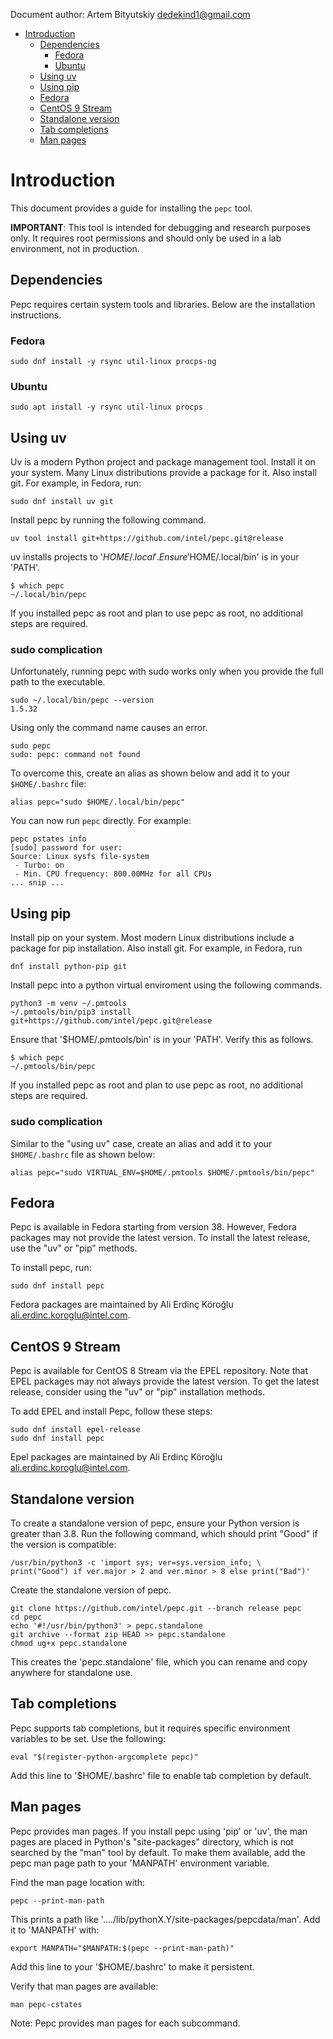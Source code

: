 <!--
-*- coding: utf-8 -*-
vim: ts=4 sw=4 tw=100 et ai si

# Copyright (C) 2020-2025 Intel Corporation
# SPDX-License-Identifier: BSD-3-Clause

Author: Artem Bityutskiy <artem.bityutskiy@linux.intel.com>
-->

Document author: Artem Bityutskiy <dedekind1@gmail.com>

- [Introduction](#introduction)
  - [Dependencies](#dependencies)
    - [Fedora](#fedora-1)
    - [Ubuntu](#ubuntu)
  - [Using uv](#using-uv)
  - [Using pip](#using-pip)
  - [Fedora](#fedora)
  - [CentOS 9 Stream](#centos-9-stream)
  - [Standalone version](#standalone-version)
  - [Tab completions](#tab-completions)
  - [Man pages](#man-pages)

# Introduction

This document provides a guide for installing the `pepc` tool.

**IMPORTANT**: This tool is intended for debugging and research purposes only. It requires root
permissions and should only be used in a lab environment, not in production.


## Dependencies

Pepc requires certain system tools and libraries. Below are the installation instructions.

### Fedora

```
sudo dnf install -y rsync util-linux procps-ng
```

### Ubuntu

```
sudo apt install -y rsync util-linux procps
```

## Using uv

Uv is a modern Python project and package management tool. Install it on your system. Many Linux
distributions provide a package for it. Also install git. For example, in Fedora, run:

```
sudo dnf install uv git
```

Install pepc by running the following command.

```
uv tool install git+https://github.com/intel/pepc.git@release
```

uv installs projects to '$HOME/.local'. Ensure '$HOME/.local/bin' is in your 'PATH'.

```
$ which pepc
~/.local/bin/pepc
```

If you installed pepc as root and plan to use pepc as root, no additional steps are required.

### sudo complication

Unfortunately, running pepc with sudo works only when you provide the full path to the executable.

```
sudo ~/.local/bin/pepc --version
1.5.32
```

Using only the command name causes an error.

```
sudo pepc
sudo: pepc: command not found
```

To overcome this, create an alias as shown below and add it to your `$HOME/.bashrc` file:

```
alias pepc="sudo $HOME/.local/bin/pepc"
```
You can now run `pepc` directly. For example:

```
pepc pstates info
[sudo] password for user: 
Source: Linux sysfs file-system
 - Turbo: on
 - Min. CPU frequency: 800.00MHz for all CPUs
... snip ...
```

## Using pip

Install pip on your system. Most modern Linux distributions include a package for pip installation.
Also install git. For example, in Fedora, run

```
dnf install python-pip git
```

Install pepc into a python virtual enviroment using the following commands.

```
python3 -m venv ~/.pmtools
~/.pmtools/bin/pip3 install git+https://github.com/intel/pepc.git@release
```

Ensure that '$HOME/.pmtools/bin' is in your 'PATH'. Verify this as follows.

```
$ which pepc
~/.pmtools/bin/pepc
```

If you installed pepc as root and plan to use pepc as root, no additional steps are required.

### sudo complication

Similar to the "using uv" case, create an alias and add it to your `$HOME/.bashrc` file as shown below:

```
alias pepc="sudo VIRTUAL_ENV=$HOME/.pmtools $HOME/.pmtools/bin/pepc"
```

## Fedora

Pepc is available in Fedora starting from version 38. However, Fedora packages may not provide the
latest version. To install the latest release, use the "uv" or "pip" methods.

To install pepc, run:

```
sudo dnf install pepc
```

Fedora packages are maintained by Ali Erdinç Köroğlu <ali.erdinc.koroglu@intel.com>.

## CentOS 9 Stream

Pepc is available for CentOS 8 Stream via the EPEL repository. Note that EPEL packages may not
always provide the latest version. To get the latest release, consider using the "uv" or "pip"
installation methods.

To add EPEL and install Pepc, follow these steps:

```
sudo dnf install epel-release
sudo dnf install pepc
```

Epel packages are maintained by Ali Erdinç Köroğlu <ali.erdinc.koroglu@intel.com>.

## Standalone version

To create a standalone version of pepc, ensure your Python version is greater than 3.8.
Run the following command, which should print "Good" if the version is compatible:

```
/usr/bin/python3 -c 'import sys; ver=sys.version_info; \
print("Good") if ver.major > 2 and ver.minor > 8 else print("Bad")'
```

Create the standalone version of pepc.

```
git clone https://github.com/intel/pepc.git --branch release pepc
cd pepc
echo '#!/usr/bin/python3' > pepc.standalone
git archive --format zip HEAD >> pepc.standalone
chmod ug+x pepc.standalone
```
This creates the 'pepc.standalone' file, which you can rename and copy anywhere for standalone use.

## Tab completions

Pepc supports tab completions, but it requires specific environment variables to be set. Use the
following:

```
eval "$(register-python-argcomplete pepc)"
```

Add this line to '$HOME/.bashrc' file to enable tab completion by default.

## Man pages

Pepc provides man pages. If you install pepc using 'pip' or 'uv', the man pages are placed in
Python's "site-packages" directory, which is not searched by the "man" tool by default. To make
them available, add the pepc man page path to your 'MANPATH' environment variable.

Find the man page location with:

```
pepc --print-man-path
```

This prints a path like '..../lib/pythonX.Y/site-packages/pepcdata/man'. Add it to 'MANPATH' with:

```
export MANPATH="$MANPATH:$(pepc --print-man-path)"
```

Add this line to your '$HOME/.bashrc' to make it persistent.

Verify that man pages are available:

```
man pepc-cstates
```

Note: Pepc provides man pages for each subcommand.
